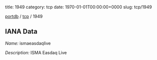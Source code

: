 title: 1949
category: tcp
date: 1970-01-01T00:00:00+0000
slug: tcp/1949

[portdb](/) / [tcp](/category/tcp.html) / 1949


## IANA Data

_Name:_ ismaeasdaqlive

_Description:_ ISMA Easdaq Live


